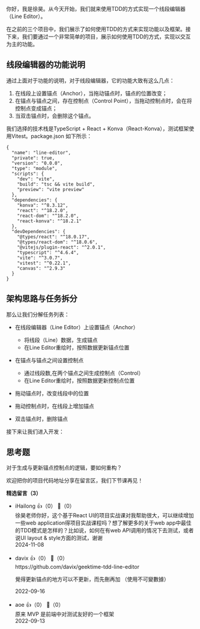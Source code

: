 你好，我是徐昊。从今天开始，我们就来使用TDD的方式实现一个线段编辑器（Line Editor）。

在之前的三个项目中，我们展示了如何使用TDD的方式来实现功能以及框架。接下来，我们要通过一个非常简单的项目，展示如何使用TDD的方式，实现以交互为主的功能。

## 线段编辑器的功能说明

通过上面对于功能的说明，对于线段编辑器，它的功能大致有这么几点：

1. 在线段上设置锚点（Anchor），当拖动锚点时，锚点的位置改变；
2. 在锚点与锚点之间，存在控制点（Control Point），当拖动控制点时，会在将控制点变成锚点；
3. 当双击锚点时，会删除这个锚点。

我们选择的技术栈是TypeScript + React + Konva（React-Konva），测试框架使用Vitest。package.json 如下所示：

```plain
{
  "name": "line-editor",
  "private": true,
  "version": "0.0.0",
  "type": "module",
  "scripts": {
    "dev": "vite",
    "build": "tsc && vite build",
    "preview": "vite preview"
  },
  "dependencies": {
    "konva": "^8.3.12",
    "react": "^18.2.0",
    "react-dom": "^18.2.0",
    "react-konva": "^18.2.1"
  },
  "devDependencies": {
    "@types/react": "^18.0.17",
    "@types/react-dom": "^18.0.6",
    "@vitejs/plugin-react": "^2.0.1",
    "typescript": "^4.6.4",
    "vite": "^3.0.7",
    "vitest": "^0.22.1",
    "canvas": "^2.9.3"
  }
}
```

## 架构思路与任务拆分

那么让我们分解任务列表：

- 在线段编辑器（Line Editor）上设置锚点（Anchor）
  
  - 将线段（Line）数据，生成锚点
  - 在Line Editor重绘时，按照数据更新锚点位置
- 在锚点与锚点之间设置控制点
  
  - 通过线段数,在两个锚点之间生成控制点（Control）
  - 在Line Editor重绘时，按照数据更新控制点位置
- 拖动锚点时，改变线段中的位置
- 拖动控制点时，在线段上增加锚点
- 双击锚点时，删除锚点

接下来让我们进入开发：

## 思考题

对于生成与更新锚点控制点的逻辑，要如何重构？

欢迎把你的项目代码地址分享在留言区，我们下节课再见！
<div><strong>精选留言（3）</strong></div><ul>
<li><span>iHailong</span> 👍（0） 💬（0）<div>徐昊老师你好，这个基于React UI的项目实战课对我帮助很大，可以继续增加一些web application得项目实战课程吗？想了解更多的关于web app中最佳的TDD模式是怎样的？比如说，如何在有web API调用的情况下去测试，或者说UI layout &amp; style方面的测试，谢谢</div>2024-11-08</li><br/><li><span>davix</span> 👍（0） 💬（0）<div>https:&#47;&#47;github.com&#47;davix&#47;geektime-tdd-line-editor

覺得更新锚点的地方可以不更新，而先刪再加 （使用不可變數據）</div>2022-09-16</li><br/><li><span>aoe</span> 👍（0） 💬（0）<div>原来 MVP 是前端中对测试友好的一个框架</div>2022-09-13</li><br/>
</ul>